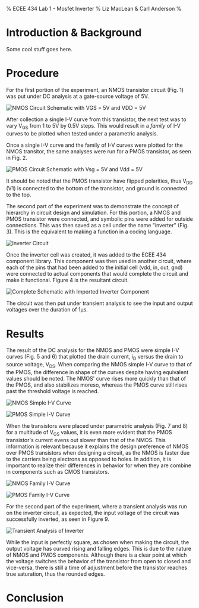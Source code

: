 % ECEE 434 Lab 1 - Mosfet Inverter
% Liz MacLean & Carl Anderson
%

# Introduction & Background

Some cool stuff goes here.

# Procedure

For the first portion of the experiment, an NMOS transistor circuit (Fig. 1)
was put under DC analysis at a gate-source voltage of 5V.

![NMOS Circuit Schematic with V<sub>GS</sub> = 5V and V<sub>DD</sub> = 5V](NMOS-Circuit.png)

After collection a single I-V curve from this transistor, the next test was to vary
V<sub>GS</sub> from 1 to 5V by 0.5V steps.  This would result in a *family* of I-V
curves to be plotted when tested under a parametric analysis.

Once a single I-V curve and the family of I-V curves were plotted for the NMOS transitor,
the same analyses were run for a PMOS transistor, as seen in Fig. 2.

![PMOS Circuit Schematic with V<sub>sg</sub> = 5V and V<sub>dd</sub> = 5V](PMOS-Circuit.png)

It should be noted that the PMOS transistor have flipped polarities, thus V<sub>DD</sub> (V1)
is connected to the bottom of the transistor, and ground is connected to the top.

The second part of the experiment was to demonstrate the concept of hierarchy in circuit design
and simulation.  For this portion, a NMOS and PMOS transistor were connected, and symbolic pins
were added for outside connections. This was then saved as a cell under the name "inverter"
(Fig. 3).  This is the equivalent to making a function in a coding language.

![Inverter Circuit](Inverter.png)

Once the inverter cell was created, it was added to the ECEE 434 component library.  This component
was then used in another circuit, where each of the pins that had been added to the initial cell
(vdd, in, out, gnd) were connected to actual components that would complete the circuit and make it functional.
Figure 4 is the resultant circuit.

![Complete Schematic with Imported Inverter Component](Using-Inverter.png)

The circuit was then put under transient analysis to see the input and output voltages over
the duration of 1µs.

# Results

The result of the DC analysis for the NMOS and PMOS were simple I-V curves (Fig. 5 and 6) that
plotted the drain current, i<sub>D</sub> versus the drain to source voltage, V<sub>DS</sub>.
When comparing the NMOS simple I-V curve to that of the PMOS, the difference in shape of the
curves despite having equivalent values should be noted.  The NMOS' curve rises more quickly
than that of the PMOS, and also stabilizes moreso, whereas the PMOS curve still rises past
the threshold voltage is reached.

![NMOS Simple I-V Curve](nmos_simple_i-v_curve.png)

![PMOS Simple I-V Curve](pmos_simple_i-v_curve.png)

When the transistors were placed under parametric analysis (Fig. 7 and 8) for a multitude of V<sub>GS</sub> values,
it is even more evident that the PMOS transistor's current evens out slower than that of the NMOS.
This information is relevant because it explains the design preference of NMOS over PMOS transistors
when designing a circuit, as the NMOS is faster due to the carriers being electrons as opposed to holes.
In addition, it is important to realize their differences in behavior for when they are combine in
components such as CMOS transistors.

![NMOS Family I-V Curve](nmos_family_i-v_curve.png)

![PMOS Family I-V Curve](pmos_family_i-v_curve.png)

For the second part of the experiment, where a transient analysis was run on the inverter circuit,
as expected, the input voltage of the circuit was successfully inverted, as seen in Figure 9.

![Transient Analysis of Inverter](Inverter-Data.png)

While the input is perfectly square, as chosen when making the circuit, the output voltage has curved
rising and falling edges.  This is due to the nature of NMOS and PMOS components.  Although there is a
clear point at which the voltage switches the behavior of the transistor from open to closed and
vice-versa, there is still a time of adjustment before the transistor reaches true saturation, thus
the rounded edges.

# Conclusion

